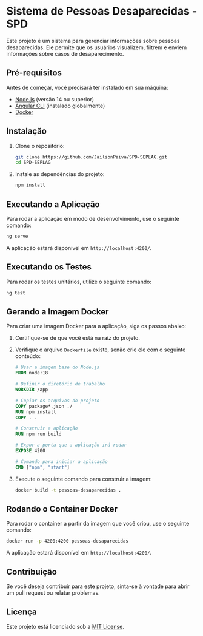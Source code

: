 # Sistema de Pessoas Desaparecidas - SPD

Este projeto é um sistema para gerenciar informações sobre pessoas desaparecidas. Ele permite que os usuários visualizem, filtrem e enviem informações sobre casos de desaparecimento.

## Pré-requisitos

Antes de começar, você precisará ter instalado em sua máquina:

- [Node.js](https://nodejs.org/) (versão 14 ou superior)
- [Angular CLI](https://angular.io/cli) (instalado globalmente)
- [Docker](https://www.docker.com/get-started)

## Instalação

1. Clone o repositório:

   ```bash
   git clone https://github.com/JailsonPaiva/SPD-SEPLAG.git
   cd SPD-SEPLAG
   ```

2. Instale as dependências do projeto:

   ```bash
   npm install
   ```

## Executando a Aplicação

Para rodar a aplicação em modo de desenvolvimento, use o seguinte comando:

```bash
ng serve
```

A aplicação estará disponível em `http://localhost:4200/`.

## Executando os Testes

Para rodar os testes unitários, utilize o seguinte comando:

```bash
ng test
```

## Gerando a Imagem Docker

Para criar uma imagem Docker para a aplicação, siga os passos abaixo:

1. Certifique-se de que você está na raiz do projeto.
2. Verifique o arquivo `Dockerfile` existe, senão crie ele com o seguinte conteúdo:

   ```dockerfile
   # Usar a imagem base do Node.js
   FROM node:18

   # Definir o diretório de trabalho
   WORKDIR /app

   # Copiar os arquivos do projeto
   COPY package*.json ./
   RUN npm install
   COPY . .

   # Construir a aplicação
   RUN npm run build

   # Expor a porta que a aplicação irá rodar
   EXPOSE 4200

   # Comando para iniciar a aplicação
   CMD ["npm", "start"]
   ```

3. Execute o seguinte comando para construir a imagem:

   ```bash
   docker build -t pessoas-desaparecidas .
   ```

## Rodando o Container Docker

Para rodar o container a partir da imagem que você criou, use o seguinte comando:

```bash
docker run -p 4200:4200 pessoas-desaparecidas
```

A aplicação estará disponível em `http://localhost:4200/`.

## Contribuição

Se você deseja contribuir para este projeto, sinta-se à vontade para abrir um pull request ou relatar problemas.

## Licença

Este projeto está licenciado sob a [MIT License](LICENSE).